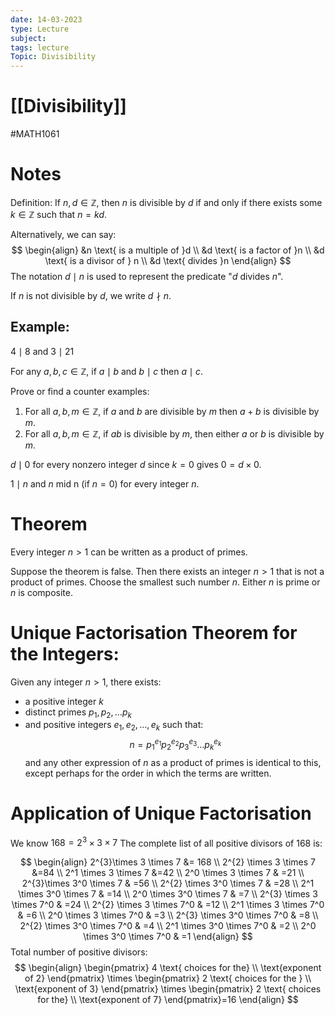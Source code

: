 ```yaml
---
date: 14-03-2023
type: Lecture
subject: 
tags: lecture
Topic: Divisibility
---
```

# [[Divisibility]]
#MATH1061
# Notes

Definition: If $n,d \in \mathbb{Z}$, then $n$ is divisible by $d$ if and only if there exists some $k\in \mathbb{Z}$ such that $n=kd$.

Alternatively, we can say:
$$
\begin{align}
&n \text{ is a multiple of }d \\
&d \text{ is a factor of }n \\
&d \text{ is a divisor of } n \\
&d \text{ divides }n
\end{align}
$$
The notation $d\mid n$ is used to represent the predicate "$d$ divides $n$".

If $n$ is not divisible by $d$, we write $d\nmid n$.

## Example:

$4 \mid 8$ and $3 \mid 21$

For any $a,b,c \in \mathbb{Z}$, if $a \mid b$ and $b \mid c$  then $a \mid c$.

Prove or find a counter examples:

1. For all $a,b,m \in \mathbb{Z}$, if $a$ and $b$ are divisible by $m$ then $a+b$ is divisible by $m$.
2.  For all $a,b,m \in \mathbb{Z}$, if $ab$ is divisible by $m$, then either $a$ or $b$ is divisible by $m$.

$d \mid 0$ for every nonzero integer $d$ since $k=0$ gives $0=d \times 0$.
		
		
$1 \mid n$ and $n$ mid n (if $n=0$) for every integer $n$.


# Theorem
Every integer $n>1$ can be written as a product of primes.

Suppose the theorem is false. Then there exists an integer $n>1$ that is not a product of primes.
Choose the smallest such number $n$.
Either $n$ is prime or $n$ is composite.

# Unique Factorisation Theorem for the Integers:

Given any integer $n>1$, there exists:
- a positive integer $k$
- distinct primes $p_{1},p_{2},\dots p_{k}$
- and positive integers $e_{1},e_{2},\dots,e_{k}$
such that:
$$n = p_{1}^{e_{1}}p_{2}^{e_{2 }}p_{3}^{e_{3}}\dots p_{k}^{e_{k}}$$
and any other expression of $n$ as a product of primes is identical to this, except perhaps for the order in which the terms are written.

# Application of Unique Factorisation

We know $168=2^{3} \times 3 \times 7$
The complete list of all positive divisors of 168 is:

$$
\begin{align}
2^{3}\times 3 \times 7 &= 168 \\
2^{2} \times 3 \times 7 &=84 \\
2^1 \times 3 \times 7 &=42 \\
2^0 \times 3 \times 7 & =21 \\
2^{3}\times 3^0   \times 7  & =56 \\
2^{2} \times 3^0 \times 7  & =28 \\
2^1 \times 3^0 \times 7  & =14 \\
2^0 \times 3^0 \times 7  & =7 \\
2^{3} \times 3 \times 7^0 & =24 \\
2^{2} \times 3 \times 7^0  & =12 \\
2^1 \times 3 \times 7^0  & =6 \\
2^0 \times 3 \times 7^0  & =3 \\
2^{3} \times 3^0 \times 7^0  & =8 \\
2^{2} \times 3^0 \times 7^0  & =4 \\
2^1 \times 3^0 \times 7^0  & =2 \\
2^0 \times 3^0 \times 7^0  & =1
\end{align}
$$
Total number of positive divisors:
$$
\begin{align}
\begin{pmatrix}
4 \text{ choices for the} \\
\text{exponent of 2}
\end{pmatrix} \times \begin{pmatrix}
2 \text{ choices for the } \\
\text{exponent of 3}
\end{pmatrix} \times \begin{pmatrix}
2 \text{ choices for the} \\
\text{exponent of 7}
\end{pmatrix}=16
\end{align}
$$













